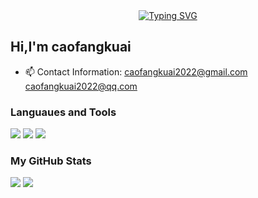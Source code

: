 <div align="center">
  <a href="https://csjdyr001.github.io/">
    <img src="https://readme-typing-svg.demolab.com?font=Fira+Code&pause=1000&color=024EF7&width=435&lines=Hello World!&center=true&size=27" alt="Typing SVG" />
  </a>
</div>

## Hi,I'm caofangkuai
- 📫 Contact Information: caofangkuai2022@gmail.com caofangkuai2022@qq.com

### Languaues and Tools

<span > 
  <img src="https://img.shields.io/badge/-JavaScript-F7DF1E?style=flat-square&logo=javascript&logoColor=white" /> 
  <img src="https://img.shields.io/badge/-HTML5-E34F26?style=flat-square&logo=html5&logoColor=white" /> 
  <img src="https://img.shields.io/badge/-Android-blue" /> 
</span>

### My GitHub Stats

<div align="left">
  <img src="https://github-readme-stats.vercel.app/api?username=csjdyr001&show_icons=true" /> 
  <img src="https://github-readme-stats.vercel.app/api/top-langs/?username=csjdyr001&layout=compact&langs_count=6&text_color=000&icon_color=fff&theme=graywhite" />
</div>

